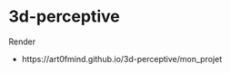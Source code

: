 # 3d-perceptive

<p>Render</p>
<ul>
  <li>https://art0fmind.github.io/3d-perceptive/mon_projet</li>
</ul>
